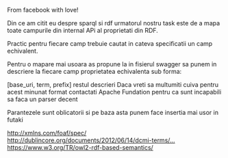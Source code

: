 From facebook with love!

Din ce am citit eu despre sparql si rdf urmatorul nostru task este de a mapa toate campurile din internal APi al proprietati din RDF.

Practic pentru fiecare camp trebuie cautat in cateva specificatii un camp echivalent.

Pentru o mapare mai usoara as propune la in fisierul swagger sa punem in descriere la fiecare camp proprietatea echivalenta sub forma:

[base_uri, term, prefix] restul descrieri
Daca vreti sa multumiti cuiva pentru acest minunat format contactati Apache Fundation pentru ca sunt incapabili sa faca un parser decent

Parantezele sunt oblicatorii si pe baza asta punem face insertia mai usor in futaki

http://xmlns.com/foaf/spec/
http://dublincore.org/documents/2012/06/14/dcmi-terms/…
https://www.w3.org/TR/owl2-rdf-based-semantics/

